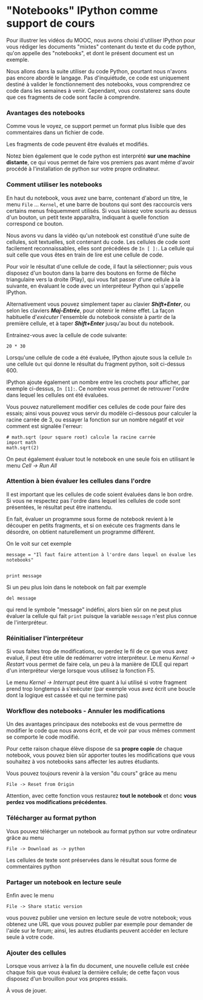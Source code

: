 
# "Notebooks" IPython comme support de cours

Pour illustrer les vidéos du MOOC, nous avons choisi d'utiliser IPython pour
vous rédiger les documents "mixtes" contenant du texte et du code python, qu'on
appelle des "notebooks", et dont le présent document est un exemple.

Nous allons dans la suite utiliser du code Python, pourtant nous n'avons pas
encore abordé le langage. Pas d'inquiétude, ce code est uniquement destiné à
valider le fonctionnement des notebooks, vous comprendrez ce code dans les
semaines à venir. Cependant, vous constaterez sans doute que ces fragments de
code sont facile à comprendre.

### Avantages des notebooks

Comme vous le voyez, ce support permet un format plus lisible que des
commentaires dans un fichier de code.

Les fragments de code peuvent être évalués et modifiés.

Notez bien également que le code python est interprété **sur une machine
distante**, ce qui vous permet de faire vos premiers pas avant même d'avoir
procédé à l'installation de python sur votre propre ordinateur.

### Comment utiliser les notebooks

En haut du notebook, vous avez une barre, contenant d'abord un titre, le menu
`File` ... `Kernel`, et une barre de boutons qui sont des raccourcis vers
certains menus fréquemment utilisés. Si vous laissez votre souris au dessus d'un
bouton, un petit texte apparaîtra, indiquant à quelle fonction correspond ce
bouton.

Nous avons vu dans la vidéo qu'un notebook est constitué d'une suite de
cellules, soit textuelles, soit contenant du code. Les cellules de code sont
facilement reconnaissables, elles sont précédées de `In [ ]:`. La cellule qui
suit celle que vous êtes en train de lire est une cellule de code.

Pour voir le résultat d'une cellule de code, il faut la sélectionner; puis
vous disposez d'un bouton dans la barre des boutons en forme de flêche
triangulaire vers la droite (Play), qui vous fait passer d'une cellule à la
suivante, en évaluant le code avec un interpréteur Python qui s'appelle IPython.

Alternativement vous pouvez simplement taper au clavier  ***Shift+Enter***, ou
selon les claviers ***Maj-Entrée***, pour obtenir le même effet.
La façon habituelle d'*exécuter* l'ensemble du notebook consiste à partir de la
première cellule, et à taper ***Shift+Enter*** jusqu'au bout du notebook.



Entrainez-vous avec la cellule de code suivante:


    20 * 30

Lorsqu'une cellule de code a été évaluée, IPython ajoute sous la cellule `In`
une cellule `Out` qui donne le résultat du fragment python, soit ci-dessus 600.

IPython ajoute également un nombre entre les crochets pour afficher, par exemple
ci-dessus, `In [1]:`. Ce nombre vous permet de retrouver l'ordre dans lequel les
cellules ont été évaluées.

Vous pouvez naturellement modifier ces cellules de code pour faire des essais;
ainsi vous pouvez vous servir du modèle ci-dessous pour calculer la racine
carrée de 3, ou essayer la fonction sur un nombre négatif et voir comment est
signalée l'erreur:


    # math.sqrt (pour square root) calcule la racine carrée
    import math
    math.sqrt(2) 

On peut également évaluer tout le notebook en une seule fois en utilisant le
menu *Cell -> Run All*

### Attention à bien évaluer les cellules dans l'ordre

Il est important que les cellules de code soient évaluées dans le bon ordre. Si
vous ne respectez pas l'ordre dans lequel les cellules de code sont présentées,
le résultat peut être inattendu.

En fait, évaluer un programme sous forme de notebook revient à le découper en
petits fragments, et si on exécute ces fragments dans le désordre, on obtient
naturellement un programme différent.

On le voit sur cet exemple


    message = "Il faut faire attention à l'ordre dans lequel on évalue les notebooks"


    print message

Si un peu plus loin dans le notebook on fait par exemple


    del message

qui rend le symbole "message" indéfini, alors bien sûr on ne peut plus évaluer
la cellule qui fait `print` puisque la variable `message` n'est plus connue de
l'interpréteur.

### Réinitialiser l'interpréteur

Si vous faites trop de modifications, ou perdez le fil de ce que vous avez
evalué, il peut être utile de redémarrer votre interpréteur. Le menu *Kernel ->
Restart* vous permet de faire cela, un peu à la manière de IDLE qui repart d'un
interpréteur vierge lorsque vous utilisez la fonction F5.

Le menu *Kernel -> Interrupt* peut être quant à lui utilisé si votre fragment
prend trop longtemps à s'exécuter (par exemple vous avez écrit une boucle dont
la logique est cassée et qui ne termine pas)

### Workflow des notebooks - Annuler les modifications

Un des avantages principaux des notebooks est de vous permettre de modifier le
code que nous avons écrit, et de voir par vous mêmes comment se comporte le code
modifié.

Pour cette raison chaque élève dispose de sa **propre copie** de chaque
notebook, vous pouvez bien sûr apporter toutes les modifications que vous
souhaitez à vos notebooks sans affecter les autres étudiants.

Vous pouvez toujours revenir à la version "du cours" grâce au menu

    File -> Reset from Origin

Attention, avec cette fonction vous restaurez **tout le notebook** et donc
**vous perdez vos modifications précédentes**.

### Télécharger au format python

Vous pouvez télécharger un notebook au format python sur votre ordinateur grâce
au menu

    File -> Download as -> python

Les cellules de texte sont préservées dans le résultat sous forme de
commentaires python


### Partager un notebook en lecture seule

Enfin avec le menu

    File -> Share static version

vous pouvez publier une version en lecture seule de votre notebook; vous obtenez
une URL que vous pouvez publier par exemple pour demander de l'aide sur le
forum; ainsi, les autres étudiants peuvent accéder en lecture seule à votre
code.

### Ajouter des cellules

Lorsque vous arrivez à la fin du document, une nouvelle cellule est créée chaque
fois que vous évaluez la dernière cellule; de cette façon vous disposez d'un
brouillon pour vos propres essais.

À vous de jouer.
